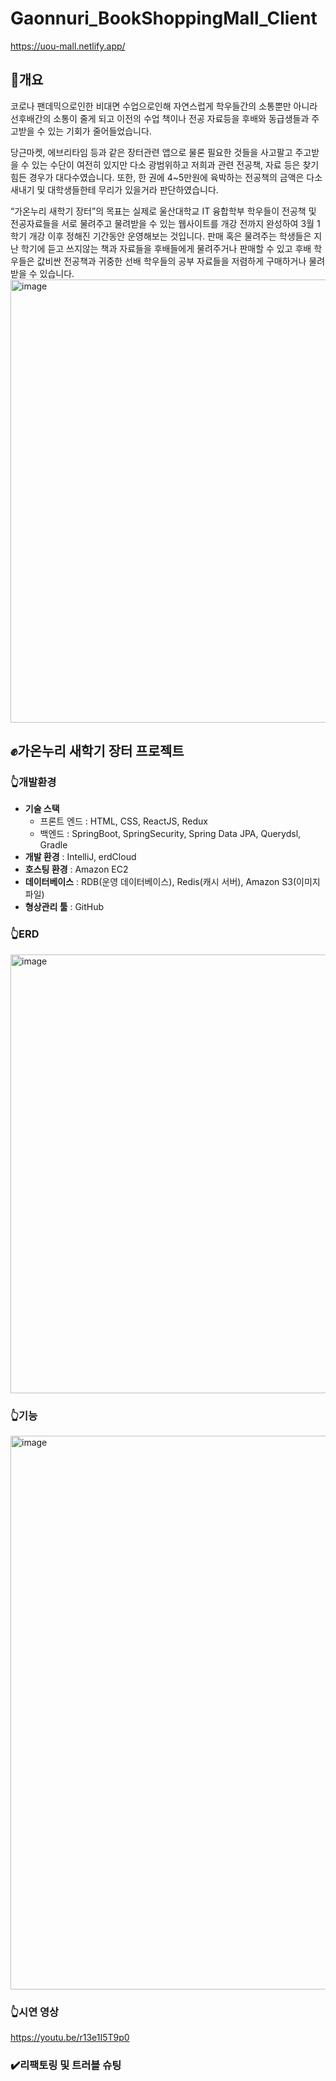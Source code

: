 # Gaonnuri_BookShoppingMall_Client
https://uou-mall.netlify.app/
## :information_desk_person:개요
코로나 팬데믹으로인한 비대면 수업으로인해 자연스럽게 학우들간의 소통뿐만 아니라 선후배간의 소통이 줄게 되고 이전의 수업 책이나 전공 자료등을 후배와 동급생들과 주고받을 수 있는 기회가 줄어들었습니다.

당근마켓, 에브리타임 등과 같은 장터관련 앱으로 물론 필요한 것들을 사고팔고 주고받을 수 있는 수단이 여전히 있지만 다소 광범위하고  저희과 관련 전공책, 자료 등은 찾기 힘든 경우가 대다수였습니다. 또한, 한 권에 4~5만원에 육박하는 전공책의 금액은 다소 새내기 및 대학생들한테 무리가 있을거라 판단하였습니다.

“가온누리 새학기 장터”의 목표는 실제로 울산대학교 IT 융합학부 학우들이 전공책 및 전공자료들을 서로 물려주고 물려받을 수 있는 웹사이트를 개강 전까지 완성하여 3월 1학기 개강 이후 정해진 기간동안 운영해보는 것입니다. 판매 혹은 물려주는 학생들은 지난 학기에 듣고 쓰지않는 책과 자료들을 후배들에게 물려주거나 판매할 수 있고 후배 학우들은 값비싼 전공책과 귀중한 선배 학우들의 공부 자료들을 저렴하게 구매하거나 물려받을 수 있습니다.
<img width="709" alt="image" src="https://user-images.githubusercontent.com/102129660/224462725-fd11780e-9968-47bc-94b8-8799336c21a1.png">
## :fist:가온누리 새학기 장터 프로젝트
### :point_up_2:개발환경
- **기술 스택**
    - 프론트 엔드 : HTML, CSS, ReactJS, Redux
    - 백엔드 : SpringBoot, SpringSecurity, Spring Data JPA, Querydsl, Gradle
- **개발 환경** : IntelliJ, erdCloud
- **호스팅 환경** : Amazon EC2
- **데이터베이스** : RDB(운영 데이터베이스), Redis(캐시 서버), Amazon S3(이미지 파일)
- **형상관리 툴** : GitHub

### :point_up_2:ERD
<img width="702" alt="image" src="https://user-images.githubusercontent.com/102129660/224462839-01745948-72cb-41c6-a851-c6a17cab1751.png">

### :point_up_2:기능
<img width="886" alt="image" src="https://user-images.githubusercontent.com/102129660/224462863-d392bb36-9265-433e-a936-dceef349b20d.png">

### :point_up_2:시연 영상
https://youtu.be/r13e1I5T9p0


### :heavy_check_mark:리팩토링 및 트러블 슈팅

